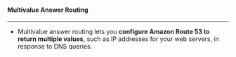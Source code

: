 #### Multivalue Answer Routing

___

* Multivalue answer routing lets you **configure Amazon Route 53 to return multiple values**, such as IP addresses for
  your web servers, in response to DNS queries.
